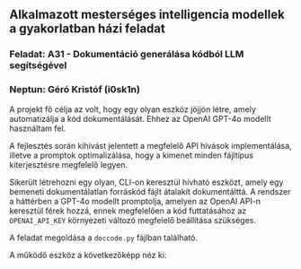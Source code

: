 ## Alkalmazott mesterséges intelligencia modellek a gyakorlatban házi feladat

### Feladat: A31 - Dokumentáció generálása kódból LLM segítségével

### Neptun: Géró Kristóf (i0sk1n)

A projekt fő célja az volt, hogy egy olyan eszköz jöjjön létre, amely automatizálja a kód dokumentálását. Ehhez az OpenAI GPT-4o modellt használtam fel.

A fejlesztés során kihívást jelentett a megfelelő API hívások implementálása, illetve a promptok optimalizálása, hogy a kimenet minden fájltípus kiterjesztésre megfelelő legyen.

Sikerült létrehozni egy olyan, CLI-on keresztül hívható eszközt, amely egy bemeneti dokumentálatlan forráskód fájlt átalakít dokumentálttá. A rendszer a háttérben a GPT-4o modellt promptolja, amelyen az OpenAI API-n keresztül férek hozzá, ennek megfelelően a kód futtatásához az `OPENAI_API_KEY` környezeti változó megfelelő beállítása szükséges.

A feladat megoldása a `doccode.py` fájlban található.

A működő eszköz a következőképp néz ki:
